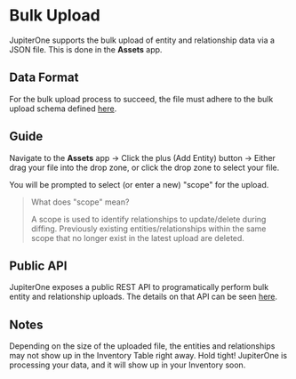 # Bulk Upload

JupiterOne supports the bulk upload of entity and relationship data via a JSON file.
This is done in the **Assets** app.

## Data Format

For the bulk upload process to succeed, the file must adhere to the bulk upload
schema defined [here][1].

## Guide

Navigate to the **Assets** app -> Click the plus (Add Entity) button ->
Either drag your file into the drop zone, or click the drop zone to select
your file.

You will be prompted to select (or enter a new) "scope" for the upload.

> What does "scope" mean? 
>
> A scope is used to identify relationships to update/delete during diffing.
> Previously existing entities/relationships within the same scope that no
> longer exist in the latest upload are deleted.

## Public API

JupiterOne exposes a public REST API to programatically perform bulk entity and relationship
uploads.  The details on that API can be seen [here][2].

## Notes

Depending on the size of the uploaded file, the entities and relationships may not
show up in the Inventory Table right away.  Hold tight!  JupiterOne is processing your
data, and it will show up in your Inventory soon.

[1]: ./schemas/bulk-upload.md
[2]: ./jupiterone-api.md#entity-and-relationship-synchronization
